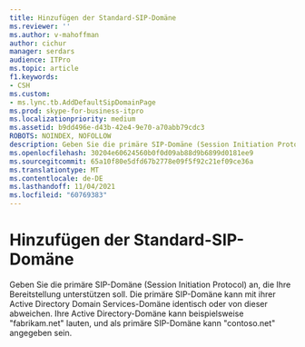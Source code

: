 ```yaml
---
title: Hinzufügen der Standard-SIP-Domäne
ms.reviewer: ''
ms.author: v-mahoffman
author: cichur
manager: serdars
audience: ITPro
ms.topic: article
f1.keywords:
- CSH
ms.custom:
- ms.lync.tb.AddDefaultSipDomainPage
ms.prod: skype-for-business-itpro
ms.localizationpriority: medium
ms.assetid: b9dd496e-d43b-42e4-9e70-a70abb79cdc3
ROBOTS: NOINDEX, NOFOLLOW
description: Geben Sie die primäre SIP-Domäne (Session Initiation Protocol) an, die Ihre Bereitstellung unterstützen soll. Die primäre SIP-Domäne kann mit ihrer Active Directory Domain Services-Domäne identisch oder von dieser abweichen. Ihre Active Directory-Domäne kann beispielsweise "fabrikam.net" lauten, und als primäre SIP-Domäne kann "contoso.net" angegeben sein.
ms.openlocfilehash: 30204e60624560b0f0d09ab88d9b6899d0181ee9
ms.sourcegitcommit: 65a10f80e5dfd67b2778e09f5f92c21ef09ce36a
ms.translationtype: MT
ms.contentlocale: de-DE
ms.lasthandoff: 11/04/2021
ms.locfileid: "60769383"
---
```

# <a name="add-default-sip-domain"></a>Hinzufügen der Standard-SIP-Domäne
 
Geben Sie die primäre SIP-Domäne (Session Initiation Protocol) an, die Ihre Bereitstellung unterstützen soll. Die primäre SIP-Domäne kann mit ihrer Active Directory Domain Services-Domäne identisch oder von dieser abweichen. Ihre Active Directory-Domäne kann beispielsweise "fabrikam.net" lauten, und als primäre SIP-Domäne kann "contoso.net" angegeben sein.
  

